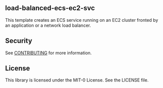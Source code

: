 ## load-balanced-ecs-ec2-svc

This template creates an ECS service running on an EC2 cluster fronted by an application or a network load balancer.

## Security

See [CONTRIBUTING](CONTRIBUTING.md#security-issue-notifications) for more information.

## License

This library is licensed under the MIT-0 License. See the LICENSE file.

